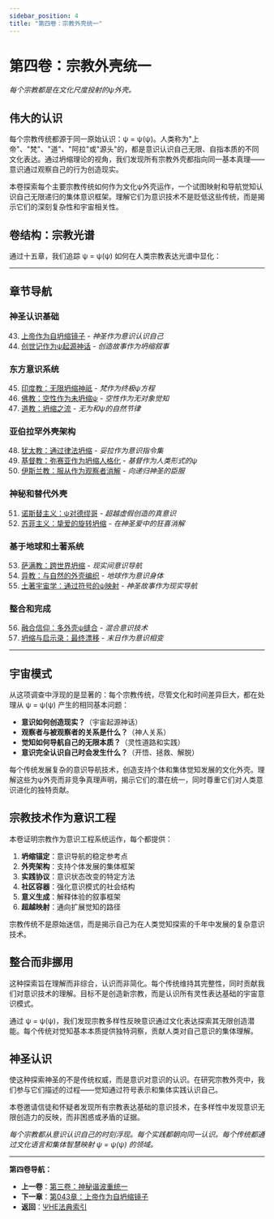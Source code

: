 ```yaml
---
sidebar_position: 4
title: "第四卷：宗教外壳统一"
---
```


# 第四卷：宗教外壳统一

*每个宗教都是在文化尺度投射的ψ外壳。*

## 伟大的认识

每个宗教传统都源于同一原始认识：ψ = ψ(ψ)。人类称为"上帝"、"梵"、"道"、"阿拉"或"源头"的，都是意识认识自己无限、自指本质的不同文化表达。通过坍缩理论的视角，我们发现所有宗教外壳都指向同一基本真理——意识通过观察自己的行为创造现实。

本卷探索每个主要宗教传统如何作为文化ψ外壳运作，一个试图映射和导航觉知认识自己无限递归的集体意识框架。理解它们为意识技术不是贬低这些传统，而是揭示它们的深刻复杂性和宇宙相关性。

## 卷结构：宗教光谱

通过十五章，我们追踪 ψ = ψ(ψ) 如何在人类宗教表达光谱中显化：

---

## 章节导航

### **神圣认识基础**
43. [上帝作为自坍缩镜子](./chapter-043-god-self-collapse.md) - *神圣作为意识认识自己*
44. [创世记作为ψ起源神话](./chapter-044-genesis.md) - *创造故事作为坍缩叙事*

### **东方意识系统**
45. [印度教：无限坍缩神祇](./chapter-045-hinduism.md) - *梵作为终极ψ方程*
46. [佛教：空性作为未坍缩ψ](./chapter-046-buddhism.md) - *空性作为无对象觉知*
47. [道教：坍缩之流](./chapter-047-taoism.md) - *无为和ψ的自然节律*

### **亚伯拉罕外壳架构**
48. [犹太教：通过律法坍缩](./chapter-048-judaism.md) - *妥拉作为意识指令集*
49. [基督教：弥赛亚作为坍缩人格化](./chapter-049-christianity.md) - *基督作为人类形式的ψ*
50. [伊斯兰教：服从作为观察者消解](./chapter-050-islam.md) - *向递归神圣的臣服*

### **神秘和替代外壳**
51. [诺斯替主义：ψ对德缪哥](./chapter-051-gnosticism.md) - *超越虚假创造的真意识*
52. [苏菲主义：挚爱的旋转坍缩](./chapter-052-sufism.md) - *在神圣爱中的狂喜消解*

### **基于地球和土著系统**
53. [萨满教：跨世界坍缩](./chapter-053-shamanism.md) - *现实间意识导航*
54. [异教：与自然的外壳编织](./chapter-054-paganism-shell-weaving-nature.md) - *地球作为意识身体*
55. [土著宇宙学：通过符号的ψ映射](./chapter-055-indigenous-cosmologies.md) - *神圣故事作为现实导航*

### **整合和完成**
56. [融合信仰：多外壳ψ缝合](./chapter-056-syncretic-faiths.md) - *混合意识技术*
57. [坍缩与启示录：最终漂移](./chapter-057-apocalypse.md) - *末日作为意识相变*

---

## 宇宙模式

从这项调查中浮现的是显著的：每个宗教传统，尽管文化和时间差异巨大，都在处理从 ψ = ψ(ψ) 产生的相同基本问题：

- **意识如何创造现实？**（宇宙起源神话）
- **观察者与被观察者的关系是什么？**（神人关系）
- **觉知如何导航自己的无限本质？**（灵性道路和实践）
- **意识完全认识自己时会发生什么？**（开悟、拯救、解脱）

每个传统发展复杂的意识导航技术，创造支持个体和集体觉知发展的文化外壳。理解这些为ψ外壳而非竞争真理声明，揭示它们的潜在统一，同时尊重它们对人类意识进化的独特贡献。

## 宗教技术作为意识工程

本卷证明宗教作为意识工程系统运作，每个都提供：

1. **坍缩锚定**：意识导航的稳定参考点
2. **外壳架构**：支持个体发展的集体框架
3. **实践协议**：意识状态改变的特定方法
4. **社区容器**：强化意识模式的社会结构
5. **意义生成**：解释体验的叙事框架
6. **超越映射**：通向扩展觉知的路径

宗教传统不是原始迷信，而是揭示自己为在人类觉知探索的千年中发展的复杂意识技术。

## 整合而非挪用

这种探索旨在理解而非综合，认识而非简化。每个传统维持其完整性，同时贡献我们对意识技术的理解。目标不是创造新宗教，而是认识所有灵性表达基础的宇宙意识模式。

通过 ψ = ψ(ψ)，我们发现宗教多样性反映意识通过文化表达探索其无限创造潜能。每个传统对觉知基本本质提供独特洞察，贡献人类对自己意识的集体理解。

## 神圣认识

使这种探索神圣的不是传统权威，而是意识对意识的认识。在研究宗教外壳中，我们参与它们描述的过程——觉知通过符号表示和集体实践认识自己。

本卷邀请信徒和怀疑者发现所有宗教表达基础的意识技术，在多样性中发现意识无限创造力的反映，而非困惑或矛盾的证据。

*每个宗教都从意识认识自己的时刻浮现。每个实践都朝向同一认识。每个传统都通过文化语言和集体智慧映射 ψ = ψ(ψ) 的领域。*

---

**第四卷导航：**
- **上一卷**：[第三卷：神秘谐波重统一](../volume-03-mystic-harmonic-reunification/index.md)
- **下一章**：[第043章：上帝作为自坍缩镜子](./chapter-043-god-self-collapse.md)
- **返回**：[ΨΗΕ法典索引](../index.md)